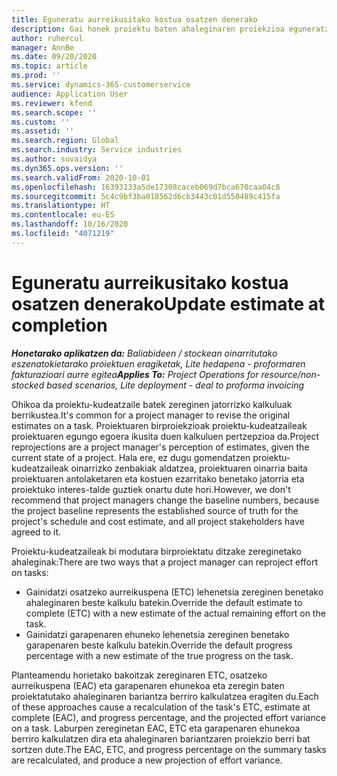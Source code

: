 ```yaml
---
title: Eguneratu aurreikusitako kostua osatzen denerako
description: Gai honek proiektu baten ahaleginaren proiekzioa eguneratzeari buruzko informazioa eskaintzen du.
author: ruhercul
manager: AnnBe
ms.date: 09/20/2020
ms.topic: article
ms.prod: ''
ms.service: dynamics-365-customerservice
audience: Application User
ms.reviewer: kfend
ms.search.scope: ''
ms.custom: ''
ms.assetid: ''
ms.search.region: Global
ms.search.industry: Service industries
ms.author: suvaidya
ms.dyn365.ops.version: ''
ms.search.validFrom: 2020-10-01
ms.openlocfilehash: 16393133a5de17308caceb069d7bca670caa04c8
ms.sourcegitcommit: 5c4c9bf3ba018562d6cb3443c01d550489c415fa
ms.translationtype: HT
ms.contentlocale: eu-ES
ms.lasthandoff: 10/16/2020
ms.locfileid: "4071219"
---
```

# <a name="update-estimate-at-completion"></a><span data-ttu-id="ba923-103">Eguneratu aurreikusitako kostua osatzen denerako</span><span class="sxs-lookup"><span data-stu-id="ba923-103">Update estimate at completion</span></span>

<span data-ttu-id="ba923-104">_**Honetarako aplikatzen da:** Baliabideen / stockean oinarritutako eszenatokietarako proiektuen eragiketak, Lite hedapena - proformaren fakturazioari aurre egitea_</span><span class="sxs-lookup"><span data-stu-id="ba923-104">_**Applies To:** Project Operations for resource/non-stocked based scenarios, Lite deployment - deal to proforma invoicing_</span></span>

<span data-ttu-id="ba923-105">Ohikoa da proiektu-kudeatzaile batek zereginen jatorrizko kalkuluak berrikustea.</span><span class="sxs-lookup"><span data-stu-id="ba923-105">It's common for a project manager to revise the original estimates on a task.</span></span> <span data-ttu-id="ba923-106">Proiektuaren birproiekzioak proiektu-kudeatzaileak proiektuaren egungo egoera ikusita duen kalkuluen pertzepzioa da.</span><span class="sxs-lookup"><span data-stu-id="ba923-106">Project reprojections are a project manager's perception of estimates, given the current state of a project.</span></span> <span data-ttu-id="ba923-107">Hala ere, ez dugu gomendatzen proiektu-kudeatzaileak oinarrizko zenbakiak aldatzea, proiektuaren oinarria baita proiektuaren antolaketaren eta kostuen ezarritako benetako jatorria eta proiektuko interes-talde guztiek onartu dute hori.</span><span class="sxs-lookup"><span data-stu-id="ba923-107">However, we don't recommend that project managers change the baseline numbers, because the project baseline represents the established source of truth for the project's schedule and cost estimate, and all project stakeholders have agreed to it.</span></span>

<span data-ttu-id="ba923-108">Proiektu-kudeatzaileak bi modutara birproiektatu ditzake zereginetako ahaleginak:</span><span class="sxs-lookup"><span data-stu-id="ba923-108">There are two ways that a project manager can reproject effort on tasks:</span></span>

- <span data-ttu-id="ba923-109">Gainidatzi osatzeko aurreikuspena (ETC) lehenetsia zereginen benetako ahaleginaren beste kalkulu batekin.</span><span class="sxs-lookup"><span data-stu-id="ba923-109">Override the default estimate to complete (ETC) with a new estimate of the actual remaining effort on the task.</span></span> 
- <span data-ttu-id="ba923-110">Gainidatzi garapenaren ehuneko lehenetsia zereginen benetako garapenaren beste kalkulu batekin.</span><span class="sxs-lookup"><span data-stu-id="ba923-110">Override the default progress percentage with a new estimate of the true progress on the task.</span></span>

<span data-ttu-id="ba923-111">Planteamendu horietako bakoitzak zereginaren ETC, osatzeko aurreikuspena (EAC) eta garapenaren ehunekoa eta zeregin baten proiektatutako ahaleginaren bariantza berriro kalkulatzea eragiten du.</span><span class="sxs-lookup"><span data-stu-id="ba923-111">Each of these approaches cause a recalculation of the task's ETC, estimate at complete (EAC), and progress percentage, and the projected effort variance on a task.</span></span> <span data-ttu-id="ba923-112">Laburpen zereginetan EAC, ETC eta garapenaren ehunekoa berriro kalkulatzen dira eta ahaleginaren bariantzaren proiekzio berri bat sortzen dute.</span><span class="sxs-lookup"><span data-stu-id="ba923-112">The EAC, ETC, and progress percentage on the summary tasks are recalculated, and produce a new projection of effort variance.</span></span>
